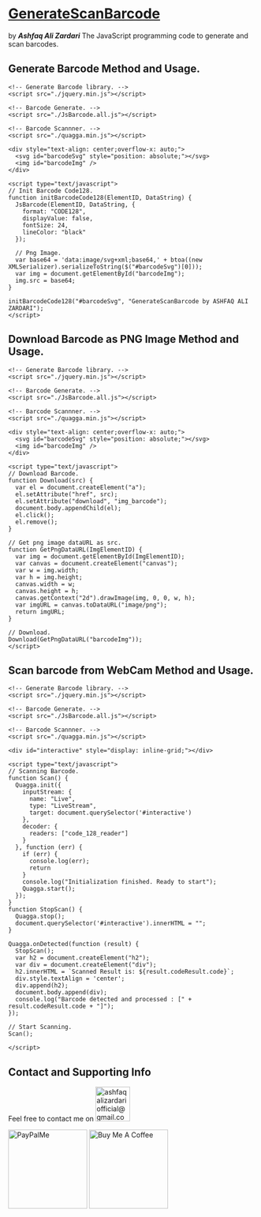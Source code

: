 # [GenerateScanBarcode](https://ashfaqalizardariofficial.github.io/GenerateScanBarcode) 
by ***Ashfaq Ali Zardari*** 
The JavaScript programming code to generate and scan barcodes.

## Generate Barcode Method and Usage.
```
<!-- Generate Barcode library. -->
<script src="./jquery.min.js"></script>

<!-- Barcode Generate. -->
<script src="./JsBarcode.all.js"></script>

<!-- Barcode Scannner. -->
<script src="./quagga.min.js"></script>

<div style="text-align: center;overflow-x: auto;">
  <svg id="barcodeSvg" style="position: absolute;"></svg>
  <img id="barcodeImg" />
</div>

<script type="text/javascript">
// Init Barcode Code128.
function initBarcodeCode128(ElementID, DataString) {
  JsBarcode(ElementID, DataString, {
    format: "CODE128",
    displayValue: false,
    fontSize: 24,
    lineColor: "black"
  });

  // Png Image.
  var base64 = 'data:image/svg+xml;base64,' + btoa((new XMLSerializer).serializeToString($("#barcodeSvg")[0]));
  var img = document.getElementById("barcodeImg");
  img.src = base64;
}

initBarcodeCode128("#barcodeSvg", "GenerateScanBarcode by ASHFAQ ALI ZARDARI");
</script>
```

## Download Barcode as PNG Image Method and Usage.
```
<!-- Generate Barcode library. -->
<script src="./jquery.min.js"></script>

<!-- Barcode Generate. -->
<script src="./JsBarcode.all.js"></script>

<!-- Barcode Scannner. -->
<script src="./quagga.min.js"></script>

<div style="text-align: center;overflow-x: auto;">
  <svg id="barcodeSvg" style="position: absolute;"></svg>
  <img id="barcodeImg" />
</div>

<script type="text/javascript">
// Download Barcode.
function Download(src) {
  var el = document.createElement("a");
  el.setAttribute("href", src);
  el.setAttribute("download", "img_barcode");
  document.body.appendChild(el);
  el.click();
  el.remove();
}

// Get png image dataURL as src.
function GetPngDataURL(ImgElementID) {
  var img = document.getElementById(ImgElementID);
  var canvas = document.createElement("canvas");
  var w = img.width;
  var h = img.height;
  canvas.width = w;
  canvas.height = h;
  canvas.getContext("2d").drawImage(img, 0, 0, w, h);
  var imgURL = canvas.toDataURL("image/png");
  return imgURL;
}

// Download.
Download(GetPngDataURL("barcodeImg"));
</script>
```


## Scan barcode from WebCam Method and Usage.
```
<!-- Generate Barcode library. -->
<script src="./jquery.min.js"></script>

<!-- Barcode Generate. -->
<script src="./JsBarcode.all.js"></script>

<!-- Barcode Scannner. -->
<script src="./quagga.min.js"></script>

<div id="interactive" style="display: inline-grid;"></div>

<script type="text/javascript">
// Scanning Barcode.
function Scan() {
  Quagga.init({
    inputStream: {
      name: "Live",
      type: "LiveStream",
      target: document.querySelector('#interactive')
    },
    decoder: {
      readers: ["code_128_reader"]
    }
  }, function (err) {
    if (err) {
      console.log(err);
      return
    }
    console.log("Initialization finished. Ready to start");
    Quagga.start();
  });
}
function StopScan() {
  Quagga.stop();
  document.querySelector('#interactive').innerHTML = "";
}

Quagga.onDetected(function (result) {
  StopScan();
  var h2 = document.createElement("h2");
  var div = document.createElement("div");
  h2.innerHTML = `Scanned Result is: ${result.codeResult.code}`;
  div.style.textAlign = 'center';
  div.append(h2);
  document.body.append(div);
  console.log("Barcode detected and processed : [" + result.codeResult.code + "]");
});

// Start Scanning.
Scan();

</script>
```
## Contact and Supporting Info
Feel free to contact me on <a href="mailto:ashfaqalizardariofficial@gmail.com" target="_blank" title="ashfaqalizardariofficial@gmail.com"><img src="https://ssl.gstatic.com/ui/v1/icons/mail/rfr/logo_gmail_lockup_default_1x_r2.png" alt="ashfaqalizardariofficial@gmail.com" width="70" /></a>  
  
  <a href="https://paypal.me/ashfaqalizardari247?country.x=CA&locale.x=en_US" target="_blank" title="paypal.me/ashfaqalizardari247"><img src="https://www.paypalobjects.com/paypal-ui/logos/svg/paypal-color.svg" alt="PayPalMe" width="160" /></a>    <a href="https://www.buymeacoffee.com/ashfaqalizardari" target="_blank" title="buymeacoffee.com/ashfaqalizardari"><img src="https://www.buymeacoffee.com/assets/img/custom_images/orange_img.png" alt="Buy Me A Coffee" width="160" /></a>
